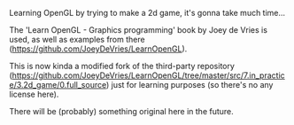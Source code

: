 
Learning OpenGL by trying to make a 2d game, it's gonna take much time... 

The 'Learn OpenGL - Graphics programming' book by Joey de Vries is used, 
as well as examples from there (https://github.com/JoeyDeVries/LearnOpenGL). 

This is now kinda a modified fork of the third-party repository 
(https://github.com/JoeyDeVries/LearnOpenGL/tree/master/src/7.in_practice/3.2d_game/0.full_source) 
just for learning purposes (so there's no any license here). 

There will be (probably) something original here in the future.
